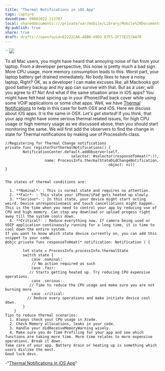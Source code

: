 ```yaml
---
title: "Thermal Notifications in iOS App"
tags: capture
davodtime: 09082022-113707
local: shareddocuments:///private/var/mobile/Library/Mobile%20Documents/iCloud~md~obsidian/Documents/OBSHIDDIAN/drafts/E2222CA6-4BB0-49D3-87F5-2F77E257AA70.md
dg-publish: true
share: true
draft: drafts://open?uuid=E2222CA6-4BB0-49D3-87F5-2F77E257AA70
---
```

``
![](https://media-exp1.licdn.com/dms/image/C5112AQFeHESk6s7nmg/article-cover*image-shrink*720*1280/0/1521049069269?e=1666224000&v=beta&t=Ui8hsgavpIAPdtyywJs5rafPbKcKxViywkvlROIuv0c)

To all Mac users, you might have heard that annoying noise of fan from your laptop. 
From a developer perspective, this noise is pretty much a bad sign. More CPU usage, more memory consumption leads to this. Worst part, your laptop battery get drained immediately. 
No body likes to have a noisy laptop, Right?
OK, as a developer I can make excuses like, all Macbooks got good battery backup and my app can survive with that. But as a user, will you agree to it? No!
And what if the same situation arise in iOS apps? You might have felt heat spicing up in your iPhone/iPad back cover while using some VOIP applications or some chat apps.
Well, we have [Thermal Notifications](https://developer.apple.com/library/content/documentation/Performance/Conceptual/power*efficiency*guidelines*osx/RespondToThermalStateChanges.html) to help in this case for both OSX and iOS. Here we discuss about iOS apps. It is the same in OSX. 
*Let's get started!*
If you think, that your app might have some serious thermal related issues, for high CPU usage or high memory usage as we discussed above, then you should start monitoring the same.
We will first add the observers to find the change in state for Thermal notifications by making use of ProcessInfo class.
    
    //Registering for Thermal Change notifications
    private func registerForThermalNotifications() {
            NotificationCenter.default.addObserver(self,
                                  selector: #selector(responseToHeat(*:)),
                      name: ProcessInfo.thermalStateDidChangeNotification,
                                                   object: nil)
    }
     
      
    The states of thermal conditions are: 
       
      1. **Nominal*- : This is normal state and requires no attention.
      2. **Fair*- : This state your iPhone/iPad gets heated up slowly.
      3. **Serious*- : In this state, your device might start acting weird. Device unresponsiveness and touch cancellations might happen. This is the time when you need to control your app by reducing use of CPU and high memory. Can stop any download or upload progess right away till the system cools down.
      4. **Critical*- : Reduce everything now. If camera being used or VOIP application continuously running for a long time, it is time to cool down the entire system. 
    If you want to know which state device currently on, you can add this snippet to your code. 
    @objc private func responseToHeat(* notification: Notification ) {
            
            let state = ProcessInfo.processInfo.thermalState
            switch state {
                case .nominal: 
                // No action required as such
                case .fair: 
               // Starts getting heated up. Try reducing CPU expensive operations.
                case .serious: 
               // Time to reduce the CPU usage and make sure you are not burning more
                case .critical: 
              // Reduce every operations and make initiate device cool down.
            }
        }
    Tips to reduce thermal scenarios: 
      1. Always check your CPU usage in Xcode. 
      2. Check Memory allocations, leaks in your code.
      3. Handle your didReceiveMemoryWarning wisely. 
      4. Make sure you do Time Profiling for your app and see which functions are taking more time. More time relates to more expensive operations. Break it down.
    Take care of your app. Battery drain or heating up is something which users dislike the most. 
    Good luck devs.
-"[Thermal Notifications in iOS App](https://www.linkedin.com/pulse/thermal-notifications-ios-app-bittu-davis)"